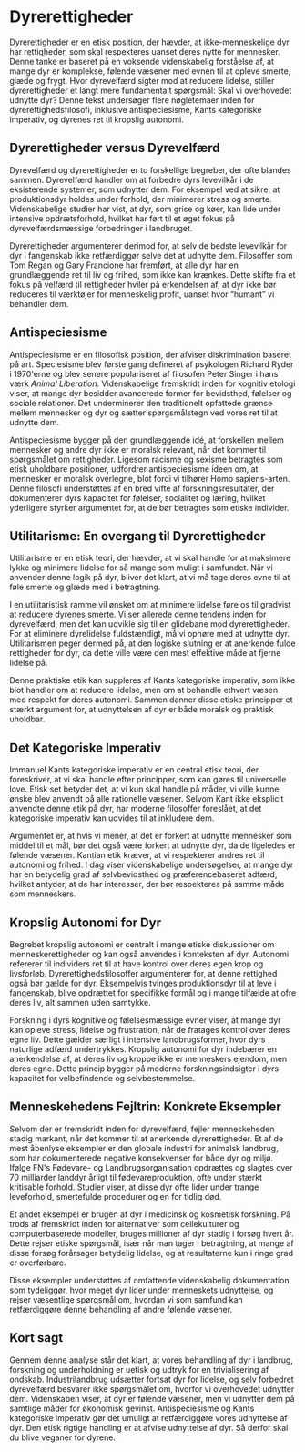 # Dyrerettigheder

Dyrerettigheder er en etisk position, der hævder, at ikke-menneskelige dyr har rettigheder, som skal respekteres uanset deres nytte for mennesker. Denne tanke er baseret på en voksende videnskabelig forståelse af, at mange dyr er komplekse, følende væsener med evnen til at opleve smerte, glæde og frygt. Hvor dyrevelfærd sigter mod at reducere lidelse, stiller dyrerettigheder et langt mere fundamentalt spørgsmål: Skal vi overhovedet udnytte dyr? Denne tekst undersøger flere nøgletemaer inden for dyrerettighedsfilosofi, inklusive antispeciesisme, Kants kategoriske imperativ, og dyrenes ret til kropslig autonomi.

## Dyrerettigheder versus Dyrevelfærd

Dyrevelfærd og dyrerettigheder er to forskellige begreber, der ofte blandes sammen. Dyrevelfærd handler om at forbedre dyrs levevilkår i de eksisterende systemer, som udnytter dem. For eksempel ved at sikre, at produktionsdyr holdes under forhold, der minimerer stress og smerte. Videnskabelige studier har vist, at dyr, som grise og køer, kan lide under intensive opdrætsforhold, hvilket har ført til et øget fokus på dyrevelfærdsmæssige forbedringer i landbruget. 

Dyrerettigheder argumenterer derimod for, at selv de bedste levevilkår for dyr i fangenskab ikke retfærdiggør selve det at udnytte dem. Filosoffer som Tom Regan og Gary Francione har fremført, at alle dyr har en grundlæggende ret til liv og frihed, som ikke kan krænkes. Dette skifte fra et fokus på velfærd til rettigheder hviler på erkendelsen af, at dyr ikke bør reduceres til værktøjer for menneskelig profit, uanset hvor “humant” vi behandler dem.

## Antispeciesisme

Antispeciesisme er en filosofisk position, der afviser diskrimination baseret på art. Speciesisme blev første gang defineret af psykologen Richard Ryder i 1970'erne og blev senere populariseret af filosofen Peter Singer i hans værk *Animal Liberation*. Videnskabelige fremskridt inden for kognitiv etologi viser, at mange dyr besidder avancerede former for bevidsthed, følelser og sociale relationer. Det underminerer den traditionelt opfattede grænse mellem mennesker og dyr og sætter spørgsmålstegn ved vores ret til at udnytte dem.

Antispeciesisme bygger på den grundlæggende idé, at forskellen mellem mennesker og andre dyr ikke er moralsk relevant, når det kommer til spørgsmålet om rettigheder. Ligesom racisme og sexisme betragtes som etisk uholdbare positioner, udfordrer antispeciesisme ideen om, at mennesker er moralsk overlegne, blot fordi vi tilhører Homo sapiens-arten. Denne filosofi understøttes af en bred vifte af forskningsresultater, der dokumenterer dyrs kapacitet for følelser, socialitet og læring, hvilket yderligere styrker argumentet for, at de bør betragtes som etiske individer.

## Utilitarisme: En overgang til Dyrerettigheder

Utilitarisme er en etisk teori, der hævder, at vi skal handle for at maksimere lykke og minimere lidelse for så mange som muligt i samfundet. Når vi anvender denne logik på dyr, bliver det klart, at vi må tage deres evne til at føle smerte og glæde med i betragtning.

I en utilitaristisk ramme vil ønsket om at minimere lidelse føre os til gradvist at reducere dyrenes smerte. Vi ser allerede denne tendens inden for dyrevelfærd, men det kan udvikle sig til en glidebane mod dyrerettigheder. For at eliminere dyrelidelse fuldstændigt, må vi ophøre med at udnytte dyr. Utilitarismen peger dermed på, at den logiske slutning er at anerkende fulde rettigheder for dyr, da dette ville være den mest effektive måde at fjerne lidelse på.

Denne praktiske etik kan suppleres af Kants kategoriske imperativ, som ikke blot handler om at reducere lidelse, men om at behandle ethvert væsen med respekt for deres autonomi. Sammen danner disse etiske principper et stærkt argument for, at udnyttelsen af dyr er både moralsk og praktisk uholdbar.

## Det Kategoriske Imperativ

Immanuel Kants kategoriske imperativ er en central etisk teori, der foreskriver, at vi skal handle efter principper, som kan gøres til universelle love. Etisk set betyder det, at vi kun skal handle på måder, vi ville kunne ønske blev anvendt på alle rationelle væsener. Selvom Kant ikke eksplicit anvendte denne etik på dyr, har moderne filosoffer foreslået, at det kategoriske imperativ kan udvides til at inkludere dem. 

Argumentet er, at hvis vi mener, at det er forkert at udnytte mennesker som middel til et mål, bør det også være forkert at udnytte dyr, da de ligeledes er følende væsener. Kantian etik kræver, at vi respekterer andres ret til autonomi og frihed. I dag viser videnskabelige undersøgelser, at mange dyr har en betydelig grad af selvbevidsthed og præferencebaseret adfærd, hvilket antyder, at de har interesser, der bør respekteres på samme måde som menneskers.

## Kropslig Autonomi for Dyr

Begrebet kropslig autonomi er centralt i mange etiske diskussioner om menneskerettigheder og kan også anvendes i konteksten af dyr. Autonomi refererer til individers ret til at have kontrol over deres egen krop og livsforløb. Dyrerettighedsfilosoffer argumenterer for, at denne rettighed også bør gælde for dyr. Eksempelvis tvinges produktionsdyr til at leve i fangenskab, blive opdrættet for specifikke formål og i mange tilfælde at ofre deres liv, alt sammen uden samtykke.

Forskning i dyrs kognitive og følelsesmæssige evner viser, at mange dyr kan opleve stress, lidelse og frustration, når de fratages kontrol over deres egne liv. Dette gælder særligt i intensive landbrugsformer, hvor dyrs naturlige adfærd undertrykkes. Kropslig autonomi for dyr indebærer en anerkendelse af, at deres liv og kroppe ikke er menneskers ejendom, men deres egne. Dette princip bygger på moderne forskningsindsigter i dyrs kapacitet for velbefindende og selvbestemmelse.

## Menneskehedens Fejltrin: Konkrete Eksempler

Selvom der er fremskridt inden for dyrevelfærd, fejler menneskeheden stadig markant, når det kommer til at anerkende dyrerettigheder. Et af de mest åbenlyse eksempler er den globale industri for animalsk landbrug, som har dokumenterede negative konsekvenser for både dyr og miljø. Ifølge FN's Fødevare- og Landbrugsorganisation opdrættes og slagtes over 70 milliarder landdyr årligt til fødevareproduktion, ofte under stærkt kritisable forhold. Studier viser, at disse dyr ofte lider under trange leveforhold, smertefulde procedurer og en for tidlig død.

Et andet eksempel er brugen af dyr i medicinsk og kosmetisk forskning. På trods af fremskridt inden for alternativer som cellekulturer og computerbaserede modeller, bruges millioner af dyr stadig i forsøg hvert år. Dette rejser etiske spørgsmål, især når man tager i betragtning, at mange af disse forsøg forårsager betydelig lidelse, og at resultaterne kun i ringe grad er overførbare.

Disse eksempler understøttes af omfattende videnskabelig dokumentation, som tydeliggør, hvor meget dyr lider under menneskets udnyttelse, og rejser væsentlige spørgsmål om, hvordan vi som samfund kan retfærdiggøre denne behandling af andre følende væsener.

## Kort sagt

Gennem denne analyse står det klart, at vores behandling af dyr i landbrug, forskning og underholdning er uetisk og udtryk for en trivialisering af ondskab. Industrilandbrug udsætter fortsat dyr for lidelse, og selv forbedret dyrevelfærd besvarer ikke spørgsmålet om, hvorfor vi overhovedet udnytter dem. Videnskaben viser, at dyr er følende væsener, men vi udnytter dem på samtlige måder for økonomisk gevinst.
Antispeciesisme og Kants kategoriske imperativ gør det umuligt at retfærdiggøre vores udnyttelse af dyr. Den etisk rigtige handling er at afvise udnyttelse af dyr.
Så derfor skal du blive veganer for dyrene.